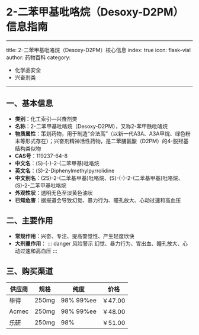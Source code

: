 # 2-二苯甲基吡咯烷（Desoxy-D2PM）信息指南
---
title: 2-二苯甲基吡咯烷（Desoxy-D2PM）核心信息
index: true
icon: flask-vial
author: 药物百科
category:
  - 化学品安全
  - 兴奋剂类
---

## 一、基本信息
- **类别**：化工索引—兴奋剂类
- **名称**：2-二苯甲基吡咯烷（Desoxy-D2PM），又称2-苯甲酰吡咯烷
- **物质属性**：策划药物，用于制造“合法高”（以新一代A3A、A3A甲烷、绿色粉末等形式存在）；兴奋剂精神活性药物，是二苯脯氨酸（D2PM）的4-脱羟基结构类似物
- **CAS号**：119237-64-8
- **中文名**：(S)-(-)-2-(二苯甲基)吡咯烷
- **英文名**：(S)-2-Diphenylmethylpyrrolidine
- **中文别名**：(2S)-2-(二苯基甲基)吡咯烷、(S)-(-)-2-(二苯基甲基)吡咯烷、(S)-2-二苯甲基吡咯烷
- **外观性状**：透明无色至淡黄色油状
- **已知危害**：据报道会导致幻觉、暴力行为、瞳孔放大、心动过速和高血压


## 二、主要作用
- **常规作用**：兴奋、专注、提高警觉性、产生轻度欣快
- **大剂量作用**：
  ::: danger 风险警示
  幻觉、暴力行为、胃出血、瞳孔放大、心动过速和高血压
  :::


## 三、购买渠道
| 供应商   | 规格    | 纯度        | 价格    |
|----------|---------|-------------|---------|
| 毕得     | 250mg   | 98% 99%ee   | ￥47.00 |
| Acmec    | 250mg   | 98% 99%ee   | ￥48.00 |
| 乐研     | 250mg   | 98%         | ￥51.00 |